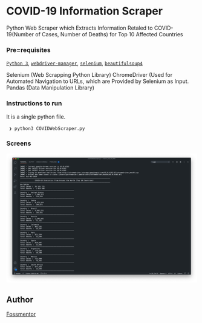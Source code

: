 # COVID-19 Information Scraper
<!--Remove the below lines and add yours -->
Python Web Scraper which Extracts Information Retaled to COVID-19(Number of Cases, Number of Deaths) for Top 10 Affected Countries

### Pre=requisites

[`Python 3`](https://www.python.org/downloads/ "Download Python"),
[`webdriver-manager`](https://pypi.org/project/webdriver-manager/ "Download webdriver-manager"),
[`selenium`](https://pypi.org/project/selenium/ "Download webdriver-manager"),
[`beautifulsoup4`](https://pypi.org/project/beautifulsoup4/ "Download webdriver-manager")

Selenium (Web Scrapping Python Library)
ChromeDriver (Used for Automated Navigation to URLs, which are Provided by Selenium as Input.
Pandas (Data Manipulation Library)

### Instructions to run
<!--Remove the below lines and add yours -->
It is a single python file. 

 ```shell
  ❯ python3 COVIDWebScraper.py
  ```

### Screens

![Screenshot](screens/COVIDWebScraper.png)


## Author
[Fossmentor](https://github.com/fossmentorOfficial)